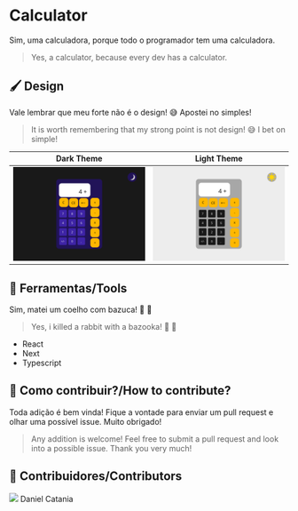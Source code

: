 # Calculator
Sim, uma calculadora, porque todo o programador tem uma calculadora.
> Yes, a calculator, because every dev has a calculator.

## :paintbrush: Design
Vale lembrar que meu forte não é o design! :sweat_smile: Apostei no simples!
> It is worth remembering that my strong point is not design! :sweat_smile: I bet on simple!

 Dark Theme | Light Theme
-------------- | ---------------
![Dark Theme](https://github.com/DanielCatania/calculator/blob/main/design/dark_theme.png) | ![Light Theme](https://github.com/DanielCatania/calculator/blob/main/design/light_theme.png)

## :toolbox: Ferramentas/Tools
Sim, matei um coelho com bazuca! :rabbit: :gun:
> Yes, i killed a rabbit with a bazooka! :rabbit: :gun:
- React 
- Next
- Typescript

## :pushpin: Como contribuir?/How to contribute?
Toda adição é bem vinda! Fique a vontade para enviar um pull request e olhar uma possível issue. Muito obrigado!
> Any addition is welcome! Feel free to submit a pull request and look into a possible issue. Thank you very much!

## :construction_worker: Contribuidores/Contributors

<img src="https://github.com/danielcatania.png" width=100>
Daniel Catania 
